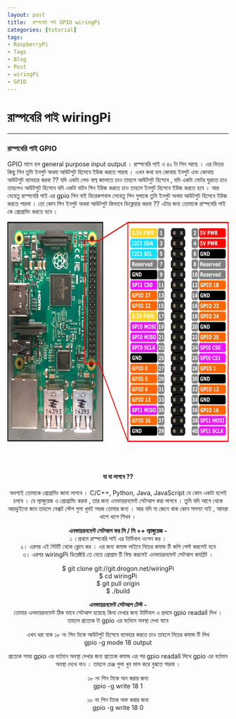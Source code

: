 ```yaml
---
layout: post
title:  রাস্পবেরি পাই GPIO wiringPi
categories: [tutorial]
tags:
- RaspberryPi
- Tags
- Blog
- Post
- wiringPi
- GPIO
---
```

# **রাস্পবেরি পাই wiringPi**

---

### রাস্পবেরি পাই GPIO

GPIO মানে হল general purpose input output । রাস্পবেরি পাই এ ৪০ টা পিন আছে । এর ভিতর কিছু পিন তুমি ইনপুট অথবা আউটপুট হিসেবে ইউজ করতে পারবা । এখন কথা হল কোথায় ইনপুট এবং কোথায় আউটপুট ব্যাবহার করবা ?? যদি একটা লেড বাল্ব জালাতে চাও তাহলে আউটপুট হিসেবে , যদি একটা মোটর ঘুরাতে চাও তাহলেও আউটপুট হিসেবে যদি একটা বাটন পিন ইউজ করতে চাও তাহলে ইনপুট হিসেবে ইউজ করতে হবে । আর যেহেতু রাস্পবেরি পাই এর gpio পিন বাই ডিরেকশনাল সেহেতু পিন গুলাকে তুমি ইনপুট অথবা আউটপুট হিসেবে ইউজ করতে পারবা । তো কোন পিন ইনপুট অথবা আউটপুট কিভাবে ডিক্লেয়ার করবা ?? এটার জন্য তোমাকে রাস্পবেরি পাই কে প্রোগ্রামিং করতে হবে ।


<img class="img-responsive" src="https://raw.githubusercontent.com/MekTekBD/saif/gh-pages/_posts/assets/4.jpg" width="800px" height="500px"><center><br/><br/>

#### **যা যা লাগবে ??**

অবশ্যই তোমাকে প্রোগ্রামিং জানা লাগবে । C/C++, Python, Java, JavaScript যে কোন একটা হলেই চলবে । যে ল্যাঙ্গুয়েজ এ প্রোগ্রামিং করবা , তার জন্য এনভায়রনমেন্ট সেটআপ করা লাগবে । তুমি যদি আগে থেকে আরডুইনো জান তাহলে নেক্সট স্টেপ গুলা খুবই সহজ তোমার জন্য । আর যদি না জেনে থাক কোন সমস্যা নাই , আমরা ধাপে ধাপে শিখব ।

**এনভায়রনমেন্ট সেটআপ ফর সি / সি ++ ল্যাঙ্গুয়েজ -**  
১ ।প্রথমে রাস্পবেরি পাই এর টার্মিনাল ওপেন কর ।  
২। এরপর এই গিটটি থেকে ক্লোন কর । এর জন্য কমান্ড লাইনে নিচের কমান্ড টি কপি পেস্ট করলেই হবে  
৩। এরপর wiringPi ডিরেক্টরি তে যেয়ে প্রোগ্রাম টি বিল্ড করলেই এনভায়রনমেন্ট সেটআপ কমপ্লিট । 
 
$ git clone git://git.drogon.net/wiringPi   
$ cd wiringPi  
$ git pull origin  
$ ./build 

**এনভায়রনমেন্ট সেটআপ টেস্ট -**  
তোমার এনভায়রনমেন্ট ঠিক ভাবে সেটআপ হয়েছে কিনা দেখার জন্য টার্মিনাল এ প্রথমে gpio readall লিখ । তাহলে প্রত্যেক টা gpio এর বর্তমান অবস্থা দেখা যাবে

এখন ধরা যাক ১৮ নং পিন টাকে আউটপুট হিসেবে ব্যাবহার করতে চাও তাহলে নিচের কমান্ড টি লিখ  
gpio -g mode 18 output

প্রত্যেক সময় gpio এর বর্তমান অবস্থা দেখার জন্য প্রত্যেক কমান্ড এর পর gpio readall লিখে gpio এর বর্তমান অবস্থা দেখে নাও । তাহলে চেঞ্জ গুলা খুব ভাল করে বুঝতে পারবা ।

১৮ নং পিন টাকে অন করার জন্য  
gpio -g write 18 1

১৮ নং পিন টাকে অফ করার জন্য  
gpio -g write 18 0

